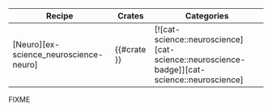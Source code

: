 | Recipe | Crates | Categories |
|---|---|---|
| [Neuro][ex-science_neuroscience-neuro] | {{#crate }} | [![cat-science::neuroscience][cat-science::neuroscience-badge]][cat-science::neuroscience] |

<div class="hidden">
FIXME
</div>
